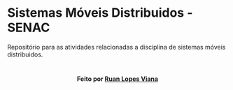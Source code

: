 # Sistemas Móveis Distribuidos - SENAC
Repositório para as atividades relacionadas a disciplina de sistemas móveis distribuidos.

# 
<H4 align=center>Feito por <a href="https://github.com/Ruanlv">Ruan Lopes Viana</a></H4>
